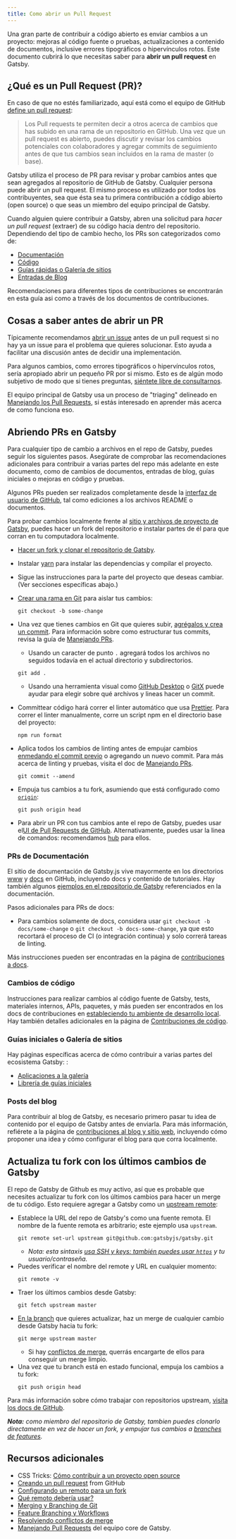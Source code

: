 ```yaml
---
title: Como abrir un Pull Request
---
```


Una gran parte de contribuir a código abierto es enviar cambios a un proyecto: mejoras al código fuente o pruebas, actualizaciones a contenido de documentos, inclusive errores tipográficos o hipervínculos rotos. Este documento cubrirá lo que necesitas saber para **abrir un pull request** en Gatsby.

## ¿Qué es un Pull Request (PR)?

En caso de que no estés familiarizado, aquí está como el equipo de GitHub [define un pull request](https://help.github.com/en/articles/about-pull-requests):

> Los Pull requests te permiten decir a otros acerca de cambios que has subido en una rama de un repositorio en GitHub. Una vez que un pull request es abierto, puedes discutir y revisar los cambios potenciales con colaboradores y agregar commits de seguimiento antes de que tus cambios sean incluidos en la rama de master (o base).

Gatsby utiliza el proceso de PR para revisar y probar cambios antes que sean agregados al repositorio de GitHub de Gatsby. Cualquier persona puede abrir un pull request. El mismo proceso es utilizado por todos los contribuyentes, sea que ésta sea tu primera contribución a código abierto (open source) o que seas un miembro del equipo principal de Gatsby.

Cuando alguien quiere contribuir a Gatsby, abren una solicitud para _hacer un pull request_ (extraer) de su código hacia dentro del repositorio. Dependiendo del tipo de cambio hecho, los PRs son categorizados como de:

- [Documentación](#documentation)
- [Código](#code-changes)
- [Guías rápidas o Galería de sitios](#starters-or-site-showcase)
- [Entradas de Blog](#blog-posts)

Recomendaciones para diferentes tipos de contribuciones se encontrarán en esta guía asi como a través de los documentos de contribuciones.

## Cosas a saber antes de abrir un PR

Típicamente recomendamos [abrir un issue](/contributing/how-to-file-an-issue/) antes de un pull request si no hay ya un issue para el problema que quieres solucionar. Esto ayuda a facilitar una discusión antes de decidir una implementación.

Para algunos cambios, como errores tipográficos o hipervínculos rotos, sería apropiado abrir un pequeño PR por si mismo. Esto es de algún modo subjetivo de modo que si tienes preguntas, [siéntete libre de consultarnos](/contributing/how-to-contribute/#not-sure-how-to-start-contributing).

El equipo principal de Gatsby usa un proceso de "triaging" delineado en [Manejando los Pull Requests](/contributing/managing-pull-requests/), si estás interesado en aprender más acerca de como funciona eso.

## Abriendo PRs en Gatsby

Para cualquier tipo de cambio a archivos en el repo de Gatsby, puedes seguir los siguientes pasos. Asegúrate de comprobar las recomendaciones adicionales para contribuir a varias partes del repo más adelante en este documento, como de cambios de documentos, entradas de blog, guías iniciales o mejoras en código y pruebas.

Algunos PRs pueden ser realizados completamente desde la [interfaz de usuario de GitHub](https://help.github.com/en/articles/creating-a-pull-request), tal como ediciones a los archivos README o documentos.

Para probar cambios localmente frente al [sitio y archivos de proyecto de Gatsby](https://github.com/gatsbyjs/gatsby), puedes hacer un fork del repositorio e instalar partes de él para que corran en tu computadora localmente.

- [Hacer un fork y clonar el repositorio de Gatsby](/contributing/setting-up-your-local-dev-environment/#gatsby-repo-install-instructions).
- Instalar [yarn](https://yarnpkg.com/) para instalar las dependencias y compilar el proyecto.
- Sigue las instrucciones para la parte del proyecto que deseas cambiar. (Ver secciones específicas abajo.)
- [Crear una rama en Git](https://git-scm.com/book/en/v2/Git-Branching-Basic-Branching-and-Merging) para aislar tus cambios:

  ```shell
  git checkout -b some-change
  ```

- Una vez que tienes cambios en Git que quieres subir, [agrégalos y crea un commit](https://help.github.com/en/articles/adding-a-file-to-a-repository-using-the-command-line). Para información sobre como estructurar tus commits, revisa la guía de [Manejando PRs](/contributing/managing-pull-requests/#commit-and-pr-title).
  - Usando un caracter de punto `.` agregará todos los archivos no seguidos todavía en el actual directorio y subdirectorios.
  ```shell
  git add .
  ```
  - Usando una herramienta visual como [GitHub Desktop](https://desktop.github.com/) o [GitX](https://rowanj.github.io/gitx/) puede ayudar para elegir sobre qué archivos y lineas hacer un commit.
- Committear código hará correr el linter automático que usa [Prettier](https://prettier.io). Para correr el linter manualmente, corre un script npm en el directorio base del proyecto:
  ```shell
  npm run format
  ```
- Aplica todos los cambios de linting antes de empujar cambios [enmedando el commit previo](https://help.github.com/en/articles/changing-a-commit-message) o agregando un nuevo commit. Para más acerca de linting y pruebas, visita el doc de [Manejando PRs](/contributing/managing-pull-requests/#automated-checks).
  ```shell
  git commit --amend
  ```
- Empuja tus cambios a tu fork, asumiendo que está configurado como [`origin`](https://www.git-tower.com/learn/git/glossary/origin):
  ```shell
  git push origin head
  ```
- Para abrir un PR con tus cambios ante el repo de Gatsby, puedes usar el[UI de Pull Requests de GitHub](https://help.github.com/en/articles/creating-a-pull-request). Alternativamente, puedes usar la linea de comandos: recomendamos [hub](https://github.com/github/hub) para ellos.

### PRs de Documentación

El sitio de documentación de Gatsby.js vive mayormente en los directorios [www](https://github.com/gatsbyjs/gatsby/tree/master/www) y [docs](https://github.com/gatsbyjs/gatsby/tree/master/docs) en GitHub, incluyendo docs y contenido de tutoriales. Hay también algunos [ejemplos en el repositorio de Gatsby](https://github.com/gatsbyjs/gatsby/tree/master/examples) referenciados en la documentación.

Pasos adicionales para PRs de docs:

- Para cambios solamente de docs, considera usar `git checkout -b docs/some-change` o `git checkout -b docs-some-change`, ya que esto recortará el proceso de CI (o integración continua) y solo correrá tareas de linting.

Más instrucciones pueden ser encontradas en la página de [contribuciones a docs](/contributing/docs-contributions/).

### Cambios de código

Instrucciones para realizar cambios al código fuente de Gatsby, tests, materiales internos, APIs, paquetes, y más pueden ser encontrados en los docs de contribuciones en [estableciendo tu ambiente de desarrollo local](/contributing/setting-up-your-local-dev-environment/). Hay también detalles adicionales en la página de [Contribuciones de código](/contributing/code-contributions/).

### Guías iniciales o Galería de sitios

Hay páginas específicas acerca de cómo contribuir a varias partes del ecosistema Gatsby: :

- [Aplicaciones a la galería](/contributing/site-showcase-submissions/)
- [Librería de guías iniciales](/contributing/submit-to-starter-library/)

### Posts del blog

Para contribuir al blog de Gatsby, es necesario primero pasar tu idea de contenido por el equipo de Gatsby antes de enviarla. Para más información, refiérete a la página de [contribuciones al blog y sitio web](/contributing/blog-and-website-contributions/), incluyendo cómo proponer una idea y cómo configurar el blog para que corra localmente.

## Actualiza tu fork con los últimos cambios de Gatsby

El repo de Gatsby de Github es muy activo, así que es probable que necesites actualizar tu fork con los últimos cambios para hacer un merge de tu código. Esto requiere agregar a Gatsby como un [upstream remote](https://help.github.com/en/articles/configuring-a-remote-for-a-fork):

- Establece la URL del repo de Gatsby's como una fuente remota. El nombre de la fuente remota es arbitrario; este ejemplo usa `upstream`.
  ```shell
  git remote set-url upstream git@github.com:gatsbyjs/gatsby.git
  ```
  - _Nota: esta sintaxis [usa SSH y keys: también puedes usar `https`](https://help.github.com/en/articles/which-remote-url-should-i-use) y tu usuario/contraseña._
- Puedes verificar el nombre del remote y URL en cualquier momento:
  ```shell
  git remote -v
  ```
- Traer los últimos cambios desde Gatsby:
  ```shell
  git fetch upstream master
  ```
- [En la branch](https://git-scm.com/book/en/v2/Git-Branching-Basic-Branching-and-Merging) que quieres actualizar, haz un merge de cualquier cambio desde Gatsby hacia tu fork:
  ```shell
  git merge upstream master
  ```
  - Si hay [conflictos de merge](https://help.github.com/en/articles/resolving-a-merge-conflict-on-github), querrás encargarte de ellos para conseguir un merge limpio.
- Una vez que tu branch está en estado funcional, empuja los cambios a tu fork:
  ```shell
  git push origin head
  ```

Para más información sobre cómo trabajar con repositorios upstream, [visita los docs de GitHub](https://help.github.com/en/articles/configuring-a-remote-for-a-fork).

_**Nota:** como miembro del repositorio de Gatsby, tambien puedes clonarlo directamente en vez de hacer un fork, y empujar tus cambios a [branches de features](https://git-scm.com/book/en/v1/Git-Branching-Branching-Workflows)._

## Recursos adicionales

- CSS Tricks: [Cómo contribuir a un proyecto open source](https://css-tricks.com/how-to-contribute-to-an-open-source-project/)
- [Creando un pull request](https://help.github.com/en/articles/creating-a-pull-request) from GitHub
- [Configurando un remoto para un fork](https://help.github.com/en/articles/configuring-a-remote-for-a-fork)
- [Qué remoto debería usar?](https://help.github.com/en/articles/which-remote-url-should-i-use)
- [Merging y Branching de Git](https://git-scm.com/book/en/v2/Git-Branching-Basic-Branching-and-Merging)
- [Feature Branching y Workflows](https://git-scm.com/book/en/v1/Git-Branching-Branching-Workflows)
- [Resolviendo conflictos de merge](https://help.github.com/en/articles/resolving-a-merge-conflict-on-github)
- [Manejando Pull Requests](/contributing/managing-pull-requests/) del equipo core de Gatsby.
